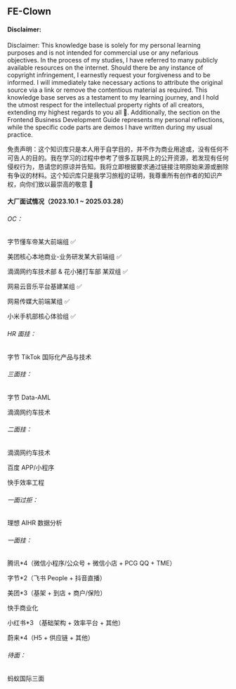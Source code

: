 ## FE-Clown

#### Disclaimer:

Disclaimer: This knowledge base is solely for my personal learning purposes and is not intended for commercial use or any nefarious objectives. In the process of my studies, I have referred to many publicly available resources on the internet. Should there be any instance of copyright infringement, I earnestly request your forgiveness and to be informed. I will immediately take necessary actions to attribute the original source via a link or remove the contentious material as required. This knowledge base serves as a testament to my learning journey, and I hold the utmost respect for the intellectual property rights of all creators, extending my highest regards to you all 🌟. Additionally, the section on the Frontend Business Development Guide represents my personal reflections, while the specific code parts are demos I have written during my usual practice.

免责声明：这个知识库只是本人用于自学目的，并不作为商业用途或，没有任何不可告人的目的。我在学习的过程中参考了很多互联网上的公开资源，若发现有任何侵权行为，恳请您的原谅并告知。我将立即根据要求通过链接注明原始来源或删除有争议的材料。这个知识库只是我学习旅程的证明，我尊重所有创作者的知识产权，向你们致以最崇高的敬意 🌟

#### 大厂面试情况（2023.10.1 ~ 2025.03.28）

###### OC：

字节懂车帝某大前端组 ✅

美团核心本地商业-业务研发某大前端组 ✅

滴滴网约车技术部 & 花小猪打车部 某双组 ✅

网易云音乐平台基建某组 ✅

网易传媒大前端某组 ✅

小米手机部核心体验组 ✅

###### HR 面挂：

字节 TikTok 国际化产品与技术

###### 三面挂：

字节 Data-AML

滴滴网约车技术

###### 二面挂：

滴滴网约车技术

百度 APP/小程序

快手效率工程

###### 一面过拒：

理想 AIHR 数据分析

###### 一面挂：

腾讯\*4（微信小程序/公众号 + 微信小店 + PCG QQ + TME）

字节\*2（飞书 People + 抖音直播）

美团\*3（基架 + 到店 + 商户/保险）

快手商业化

小红书\*3 （基础架构 + 效率平台 + 其他）

蔚来\*4（H5 + 供应链 + 其他）

###### 待面：

蚂蚁国际三面
